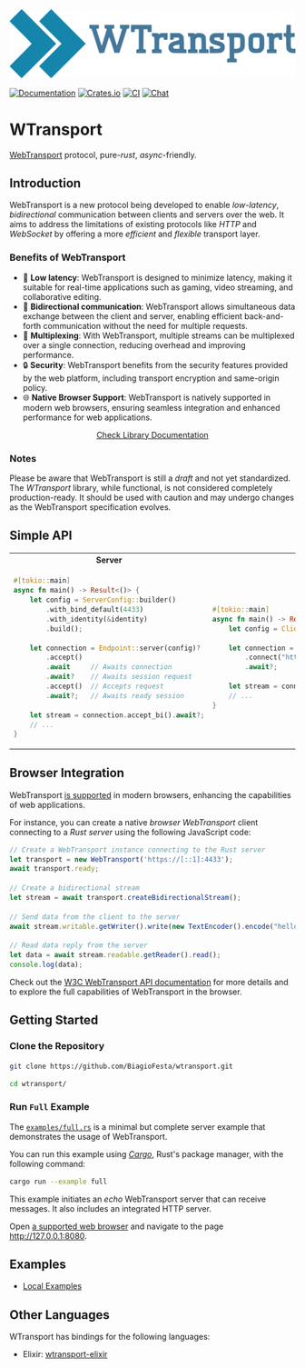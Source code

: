 <p align="center">
  <img src="https://raw.githubusercontent.com/BiagioFesta/wtransport/master/imgs/logo.svg" alt="WTransport Logo" />
</p>

[![Documentation](https://docs.rs/wtransport/badge.svg)](https://docs.rs/wtransport/)
[![Crates.io](https://img.shields.io/crates/v/wtransport.svg)](https://crates.io/crates/wtransport)
[![CI](https://github.com/BiagioFesta/wtransport/actions/workflows/ci.yml/badge.svg)](https://github.com/BiagioFesta/wtransport/actions/workflows/ci.yml)
[![Chat](https://img.shields.io/badge/chat-join-blue?logo=discord)](https://discord.gg/KPrrbWe5zg)

# WTransport
[WebTransport](https://datatracker.ietf.org/doc/html/draft-ietf-webtrans-http3/) protocol, pure-*rust*, *async*-friendly.

## Introduction

WebTransport is a new protocol being developed to enable *low-latency*, *bidirectional* communication between clients and servers over the web.
It aims to address the limitations of existing protocols like *HTTP* and *WebSocket* by offering a more *efficient* and *flexible* transport layer.

### Benefits of WebTransport
* :rocket: **Low latency**: WebTransport is designed to minimize latency, making it suitable for real-time applications such as gaming, video streaming, and collaborative editing.
* :arrows_counterclockwise: **Bidirectional communication**: WebTransport allows simultaneous data exchange between the client and server, enabling efficient back-and-forth communication without the need for multiple requests.
* :twisted_rightwards_arrows: **Multiplexing**: With WebTransport, multiple streams can be multiplexed over a single connection, reducing overhead and improving performance.
* :lock: **Security**: WebTransport benefits from the security features provided by the web platform, including transport encryption and same-origin policy.
* :globe_with_meridians: **Native Browser Support**: WebTransport is natively supported in modern web browsers, ensuring seamless integration and enhanced performance for web applications.

 <p align="center">
   <a href="https://docs.rs/wtransport/latest/wtransport/">Check Library Documentation</a>
 </p>

### Notes
Please be aware that WebTransport is still a *draft* and not yet standardized.
The *WTransport* library, while functional, is not considered completely production-ready.
It should be used with caution and may undergo changes as the WebTransport specification evolves.

## Simple API
<table>
<tr>
<th> Server </th>
<th> Client </th>
</tr>
<tr>
<td>

```rust
#[tokio::main]
async fn main() -> Result<()> {
    let config = ServerConfig::builder()
        .with_bind_default(4433)
        .with_identity(&identity)
        .build();

    let connection = Endpoint::server(config)?
        .accept()
        .await     // Awaits connection
        .await?    // Awaits session request
        .accept()  // Accepts request
        .await?;   // Awaits ready session

    let stream = connection.accept_bi().await?;
    // ...
}
```

</td>
<td>

```rust
#[tokio::main]
async fn main() -> Result<()> {
    let config = ClientConfig::default();

    let connection = Endpoint::client(config)?
        .connect("https://[::1]:4433")
        .await?;

    let stream = connection.open_bi().await?.await?;
    // ...
}
```

</td>
</tr>
</table>

## Browser Integration
WebTransport [is supported](https://caniuse.com/mdn-api_webtransport) in modern browsers,
enhancing the capabilities of web applications.

For instance, you can create a native *browser WebTransport* client connecting to a *Rust
server* using the following JavaScript code:

```javascript
// Create a WebTransport instance connecting to the Rust server
let transport = new WebTransport('https://[::1]:4433');
await transport.ready;

// Create a bidirectional stream
let stream = await transport.createBidirectionalStream();

// Send data from the client to the server
await stream.writable.getWriter().write(new TextEncoder().encode("hello"));

// Read data reply from the server
let data = await stream.readable.getReader().read();
console.log(data);
```

Check out the [W3C WebTransport API documentation](https://w3c.github.io/webtransport/) for more details and to
explore the full capabilities of WebTransport in the browser.

## Getting Started
### Clone the Repository
```bash
git clone https://github.com/BiagioFesta/wtransport.git
```
```bash
cd wtransport/
```

### Run `Full` Example

The [`examples/full.rs`](wtransport/examples/full.rs) is a minimal but complete server example that demonstrates the usage of WebTransport.

You can run this example using [*Cargo*](https://rustup.rs/), Rust's package manager, with the following command:
```bash
cargo run --example full
```

This example initiates an *echo* WebTransport server that can receive messages. It also includes an integrated HTTP server.

Open [a supported web browser](https://caniuse.com/mdn-api_webtransport) and navigate to the page http://127.0.0.1:8080.

## Examples
* [Local Examples](https://github.com/BiagioFesta/wtransport/tree/master/wtransport/examples)

## Other Languages

WTransport has bindings for the following languages:

- Elixir: [wtransport-elixir](https://github.com/bugnano/wtransport-elixir)
